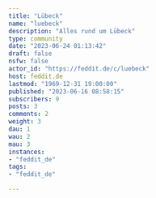 ```yaml
---
title: "Lübeck" 
name: "luebeck"
description: "Alles rund um Lübeck"
type: community
date: "2023-06-24 01:13:42"
draft: false
nsfw: false
actor_id: "https://feddit.de/c/luebeck"
host: feddit.de
lastmod: "1969-12-31 19:00:00"
published: "2023-06-16 08:58:15"
subscribers: 9
posts: 3
comments: 2
weight: 3
dau: 1
wau: 2
mau: 3
instances:
- "feddit_de"
tags: 
- "feddit_de"

---
```

